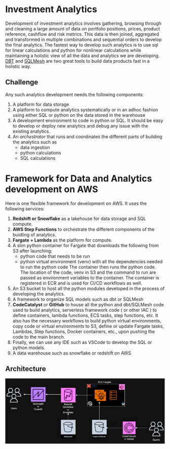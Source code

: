 # Investment Analytics 
Development of investment analytics involves gathering, browsing through and cleaning a large amount of data on portfolio positions, prices, product reference, cashflow and risk metrics. This data is then joined, aggregated and transformed in multiple combinations and sequential orders to develop the final analytics. The fastest way to develop such analytics is to use sql for linear calculations and python for nonlinear calculations while maintaining a holistic view of all the data and analytics we are developing. [DBT](https://www.getdbt.com/) and [SQLMesh](https://sqlmesh.com/) are two great tools to build data products fast in a holistic way.

## Challenge

Any such analytics development needs the following components:
1. A platform for data storage
2. A platform to compute analytics systematically or in an adhoc fashion using either SQL or python on the data stored in the warehouse
3. A development environment to code in python or SQL. It should be easy to develop or deploy new analytics and debug any issue with the existing analytics.
4. An *orchestrator* that runs and coordinates the different parts of building the analytics such as 
    * data ingestion
    * python calculations 
    * SQL calculations   

# Framework for Data and Analytics development on AWS

Here is one flexible framework for development on AWS. It uses the following services:
1. **Redshift or Snowflake** as a lakehouse for data storage and SQL compute. 
2. **AWS Step Functions** to orchestrate the different components of the buidling of analytics.
3. **Fargate + Lambda** as the platform for compute.
3. A slim python container for Fargate that downloads the following from S3 after launching:
    * python code that needs to be run
    * python virtual environment (venv) with all the dependencies needed to run the python code
The container then runs the python code. The location of the code, venv in S3 and the command to run are passed as environment variables to the container. The container is registered in ECR and is used for CI/CD workflows as well.
3. An S3 bucket to host all the python modules developed in the process of developing the analytics.
4. A framework to organize SQL models such as dbt or SQLMesh
5. **CodeCatalyst** or **GitHub** to house all the python and dbt/SQLMesh code used to build analytics, serverless framework code ( or other IAC ) to define containers, lambda functions, ECS tasks, step functions, etc. It also has the necessary workflows to build python virtual environments, copy code or virtual environments to S3, define or update Fargate tasks, Lambdas, Step functions, Docker containers, etc., upon pushing the code to the main branch. 
6. Finally, we can use any IDE such as VSCode to develop the SQL or python models.
7. A data warehouse such as snowflake or redshift on AWS


## Architecture

![Architecture](./Arch.drawio.png)
